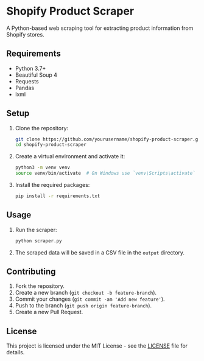 # Shopify Product Scraper

A Python-based web scraping tool for extracting product information from Shopify stores.

## Requirements

- Python 3.7+
- Beautiful Soup 4
- Requests
- Pandas
- lxml

## Setup

1. Clone the repository:
   ```bash
   git clone https://github.com/yourusername/shopify-product-scraper.git
   cd shopify-product-scraper
   ```

2. Create a virtual environment and activate it:
   ```bash
   python3 -m venv venv
   source venv/bin/activate  # On Windows use `venv\Scripts\activate`
   ```

3. Install the required packages:
   ```bash
   pip install -r requirements.txt
   ```

## Usage

1. Run the scraper:
   ```bash
   python scraper.py
   ```

2. The scraped data will be saved in a CSV file in the `output` directory.

## Contributing

1. Fork the repository.
2. Create a new branch (`git checkout -b feature-branch`).
3. Commit your changes (`git commit -am 'Add new feature'`).
4. Push to the branch (`git push origin feature-branch`).
5. Create a new Pull Request.

## License

This project is licensed under the MIT License - see the [LICENSE](LICENSE) file for details.
